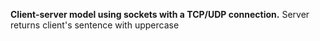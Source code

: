 **Client-server model using sockets with a TCP/UDP connection.** Server returns client's sentence with uppercase
